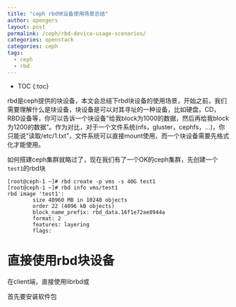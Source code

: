 ```yaml
---
title: "ceph rbd块设备使用场景总结"                        
author: opengers
layout: post
permalink: /ceph/rbd-device-usage-scenarios/
categories: openstack
categories: ceph
tags:
  - ceph
  - rbd
---   
```


* TOC
{:toc}    

rbd是ceph提供的块设备，本文会总结下rbd块设备的使用场景，开始之前，我们需要理解什么是块设备，块设备是可以对其寻址的一种设备，比如硬盘，CD，RBD设备等，你可以告诉一个块设备"给我block为1000的数据，然后再给我block为1200的数据"。作为对比，对于一个文件系统(nfs，gluster，cephfs，...)，你只能说“读取/etc/1.txt”，文件系统可以直接mount使用，而一个块设备需要先格式化才能使用。   

如何搭建ceph集群就略过了，现在我们有了一个OK的ceph集群，先创建一个`test1`的rbd块               

``` shell
[root@ceph-1 ~]# rbd create -p vms -s 40G test1 
[root@ceph-1 ~]# rbd info vms/test1
rbd image 'test1':
        size 40960 MB in 10240 objects
        order 22 (4096 kB objects)
        block_name_prefix: rbd_data.16f1e72ae8944a
        format: 2
        features: layering
        flags: 
```     

# 直接使用rbd块设备                

在client端，直接使用librbd或      

首先要安装软件包  







